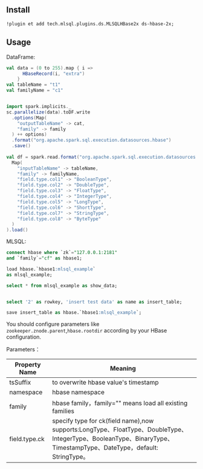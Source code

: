 ## Install

```
!plugin et add tech.mlsql.plugins.ds.MLSQLHBase2x ds-hbase-2x;
```

## Usage

DataFrame:

```scala
val data = (0 to 255).map { i =>
      HBaseRecord(i, "extra")
    }
val tableName = "t1"
val familyName = "c1"


import spark.implicits._
sc.parallelize(data).toDF.write
  .options(Map(
    "outputTableName" -> cat,
    "family" -> family
  ) ++ options)
  .format("org.apache.spark.sql.execution.datasources.hbase")
  .save()
  
val df = spark.read.format("org.apache.spark.sql.execution.datasources.hbase").options(
  Map(
    "inputTableName" -> tableName,
    "family" -> familyName,
    "field.type.col1" -> "BooleanType",
    "field.type.col2" -> "DoubleType",
    "field.type.col3" -> "FloatType",
    "field.type.col4" -> "IntegerType",
    "field.type.col5" -> "LongType",
    "field.type.col6" -> "ShortType",
    "field.type.col7" -> "StringType",
    "field.type.col8" -> "ByteType"
  )
).load() 
``` 

MLSQL: 

```sql
connect hbase where `zk`="127.0.0.1:2181"
and `family`="cf" as hbase1;

load hbase.`hbase1:mlsql_example`
as mlsql_example;

select * from mlsql_example as show_data;


select '2' as rowkey, 'insert test data' as name as insert_table;

save insert_table as hbase.`hbase1:mlsql_example`;
```

You should configure parameters like `zookeeper.znode.parent`,`hbase.rootdir` according by 
your HBase configuration.  

Parameters：

| Property Name  |  Meaning |
|---|---|
| tsSuffix |to overwrite hbase value's timestamp|
|namespace|hbase namespace|
| family |hbase family，family="" means load all existing families|
| field.type.ck | specify type for ck(field name),now supports:LongType、FloatType、DoubleType、IntegerType、BooleanType、BinaryType、TimestampType、DateType，default: StringType。|




